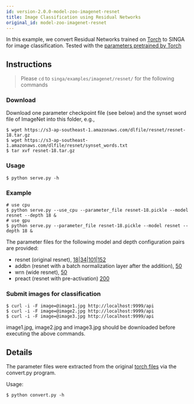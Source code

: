 ```yaml
---
id: version-2.0.0-model-zoo-imagenet-resnet
title: Image Classification using Residual Networks
original_id: model-zoo-imagenet-resnet
---
```


<!--- Licensed to the Apache Software Foundation (ASF) under one or more contributor license agreements.  See the NOTICE file distributed with this work for additional information regarding copyright ownership.  The ASF licenses this file to you under the Apache License, Version 2.0 (the "License"); you may not use this file except in compliance with the License.  You may obtain a copy of the License at http://www.apache.org/licenses/LICENSE-2.0 Unless required by applicable law or agreed to in writing, software distributed under the License is distributed on an "AS IS" BASIS, WITHOUT WARRANTIES OR CONDITIONS OF ANY KIND, either express or implied.  See the License for the specific language governing permissions and limitations under the License.  -->

In this example, we convert Residual Networks trained on [Torch](https://github.com/facebook/fb.resnet.torch) to SINGA for image classification. Tested with the [parameters pretrained by Torch](https://s3-ap-southeast-1.amazonaws.com/dlfile/resnet/resnet-18.tar.gz)

## Instructions

> Please `cd` to `singa/examples/imagenet/resnet/` for the following commands

### Download

Download one parameter checkpoint file (see below) and the synset word file of ImageNet into this folder, e.g.,

```shell
$ wget https://s3-ap-southeast-1.amazonaws.com/dlfile/resnet/resnet-18.tar.gz
$ wget https://s3-ap-southeast-1.amazonaws.com/dlfile/resnet/synset_words.txt
$ tar xvf resnet-18.tar.gz
```

### Usage

```shell
$ python serve.py -h
```

### Example

```shell
# use cpu
$ python serve.py --use_cpu --parameter_file resnet-18.pickle --model resnet --depth 18 &
# use gpu
$ python serve.py --parameter_file resnet-18.pickle --model resnet --depth 18 &
```

The parameter files for the following model and depth configuration pairs are provided:

- resnet (original resnet), [18](https://s3-ap-southeast-1.amazonaws.com/dlfile/resnet/resnet-18.tar.gz)|[34](https://s3-ap-southeast-1.amazonaws.com/dlfile/resnet/resnet-34.tar.gz)|[101](https://s3-ap-southeast-1.amazonaws.com/dlfile/resnet/resnet-101.tar.gz)|[152](https://s3-ap-southeast-1.amazonaws.com/dlfile/resnet/resnet-152.tar.gz)
- addbn (resnet with a batch normalization layer after the addition), [50](https://s3-ap-southeast-1.amazonaws.com/dlfile/resnet/resnet-50.tar.gz)
- wrn (wide resnet), [50](https://s3-ap-southeast-1.amazonaws.com/dlfile/resnet/wrn-50-2.tar.gz)
- preact (resnet with pre-activation) [200](https://s3-ap-southeast-1.amazonaws.com/dlfile/resnet/resnet-200.tar.gz)

### Submit images for classification

```shell
$ curl -i -F image=@image1.jpg http://localhost:9999/api
$ curl -i -F image=@image2.jpg http://localhost:9999/api
$ curl -i -F image=@image3.jpg http://localhost:9999/api
```

image1.jpg, image2.jpg and image3.jpg should be downloaded before executing the above commands.

## Details

The parameter files were extracted from the original [torch files](https://github.com/facebook/fb.resnet.torch/tree/master/pretrained) via the convert.py program.

Usage:

```
$ python convert.py -h
```
